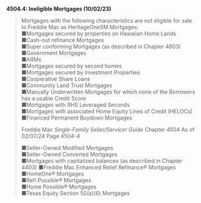 **4504.4: Ineligible Mortgages (10/02/23)**
>
> Mortgages with the following characteristics are not eligible for sale
> to Freddie Mac as HeritageOneSM Mortgages:\
> ■Mortgages secured by properties on Hawaiian Home Lands\
> ■Cash-out refinance Mortgages\
> ■Super conforming Mortgages (as described in Chapter 4603)\
> ■Government Mortgages\
> ■ARMs\
> ■Mortgages secured by second homes\
> ■Mortgages secured by Investment Properties\
> ■Cooperative Share Loans\
> ■Community Land Trust Mortgages\
> ■Manually Underwritten Mortgages for which none of the Borrowers has a
> usable Credit Score\
> ■Mortgages with RHS Leveraged Seconds\
> ■Mortgages with associated Home Equity Lines of Credit (HELOCs)\
> ■Financed Permanent Buydown Mortgages
>
> Freddie Mac *Single-Family Seller/Servicer Guide* Chapter 4504 As of
> 02/07/24 Page 4504-4
>
> ■Seller-Owned Modified Mortgages\
> ■Seller-Owned Converted Mortgages\
> ■Mortgages with capitalized balances (as described in Chapter 4403)
> ■Freddie Mac Enhanced Relief Refinance® Mortgages\
> ■HomeOne® Mortgages\
> ■Refi Possible® Mortgages\
> ■Home Possible® Mortgages\
> ■Texas Equity Section 50(a)(6) Mortgages
>
>